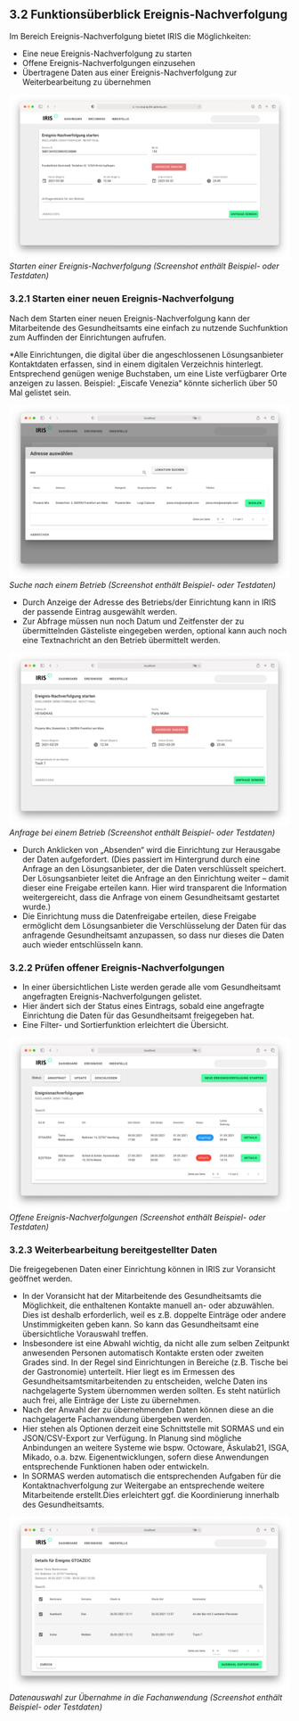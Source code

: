 ## 3.2 Funktionsüberblick Ereignis-Nachverfolgung


Im Bereich Ereignis-Nachverfolgung bietet IRIS die Möglichkeiten:



* Eine neue Ereignis-Nachverfolgung zu starten
* Offene Ereignis-Nachverfolgungen einzusehen
* Übertragene Daten aus einer Ereignis-Nachverfolgung zur Weiterbearbeitung zu übernehmen

![IRIS_event_start_request](images/IRIS_event_start_request.png "Starten einer Ereignis-Nachverfolgung (Screenshot enthält Beispiel- oder Testdaten)")
_Starten einer Ereignis-Nachverfolgung (Screenshot enthält Beispiel- oder Testdaten)_


### 3.2.1 Starten einer neuen Ereignis-Nachverfolgung


Nach dem Starten einer neuen Ereignis-Nachverfolgung kann der Mitarbeitende des Gesundheitsamts eine einfach zu nutzende Suchfunktion zum Auffinden der Einrichtungen aufrufen.

*Alle Einrichtungen, die digital über die angeschlossenen Lösungsanbieter Kontaktdaten erfassen, sind in einem digitalen Verzeichnis hinterlegt. Entsprechend genügen wenige Buchstaben, um eine Liste verfügbarer Orte anzeigen zu lassen. Beispiel: „Eiscafe Venezia“ könnte sicherlich über 50 Mal gelistet sein.

![IRIS_event_looking_for_location](images/IRIS_event_looking_for_location.png "Suche nach einem Betrieb (Screenshot enthält Beispiel- oder Testdaten)")
_Suche nach einem Betrieb (Screenshot enthält Beispiel- oder Testdaten)_



* Durch Anzeige der Adresse des Betriebs/der Einrichtung kann in IRIS der passende Eintrag ausgewählt werden. 
* Zur Abfrage müssen nun noch Datum und  Zeitfenster der zu übermittelnden Gästeliste eingegeben werden, optional kann auch noch eine Textnachricht an den Betrieb übermittelt werden. 

![IRIS_event_request_location](images/IRIS_event_request_location.png "image_tooltip")
_Anfrage bei einem Betrieb (Screenshot enthält Beispiel- oder Testdaten)_



* Durch Anklicken von „Absenden“ wird die Einrichtung zur Herausgabe der Daten aufgefordert. (Dies passiert im Hintergrund durch eine Anfrage an den Lösungsanbieter, der die Daten verschlüsselt speichert. Der Lösungsanbieter leitet die Anfrage an den Einrichtung weiter – damit dieser eine Freigabe erteilen kann. Hier wird transparent die Information weitergereicht, dass die Anfrage von einem Gesundheitsamt gestartet wurde.)
* Die Einrichtung muss die Datenfreigabe erteilen, diese Freigabe ermöglicht dem Lösungsanbieter die Verschlüsselung der Daten für das anfragende Gesundheitsamt anzupassen, so dass nur dieses die Daten auch wieder entschlüsseln kann. 


### 3.2.2 Prüfen offener Ereignis-Nachverfolgungen

* In einer übersichtlichen Liste werden gerade alle vom Gesundheitsamt angefragten Ereignis-Nachverfolgungen gelistet. 
* Hier ändert sich der Status eines Eintrags, sobald eine angefragte  Einrichtung die Daten für das Gesundheitsamt freigegeben hat.
* Eine Filter- und Sortierfunktion erleichtert die Übersicht.

![IRIS_event_dashboard](images/IRIS_event_dashboard.png "Offene Ereignis-Nachverfolgungen (Screenshot enthält Beispiel- oder Testdaten)")
_Offene Ereignis-Nachverfolgungen (Screenshot enthält Beispiel- oder Testdaten)_


### 3.2.3 Weiterbearbeitung bereitgestellter Daten

Die freigegebenen Daten einer Einrichtung können in IRIS zur Voransicht geöffnet werden.

* In der Voransicht hat der Mitarbeitende des Gesundheitsamts die Möglichkeit, die enthaltenen Kontakte manuell an- oder abzuwählen. Dies ist deshalb erforderlich, weil es z.B. doppelte Einträge oder andere Unstimmigkeiten geben kann. So kann das Gesundheitsamt eine übersichtliche Vorauswahl treffen.
* Insbesondere ist eine Abwahl wichtig, da nicht alle zum selben Zeitpunkt anwesenden Personen automatisch Kontakte ersten oder zweiten Grades sind. In der Regel sind Einrichtungen in Bereiche (z.B. Tische bei der Gastronomie) unterteilt. Hier liegt es im Ermessen des Gesundheitsamtsmitarbeitenden zu entscheiden, welche Daten ins nachgelagerte System übernommen werden sollten. Es steht natürlich auch frei, alle Einträge der Liste zu übernehmen.
* Nach der Anwahl der zu übernehmenden Daten können diese an die nachgelagerte Fachanwendung übergeben werden.
* Hier stehen als Optionen derzeit eine Schnittstelle mit SORMAS und ein JSON/CSV-Export zur Verfügung. In Planung sind mögliche Anbindungen an weitere Systeme wie bspw. Octoware,  Äskulab21, ISGA, Mikado, o.a. bzw. Eigenentwicklungen, sofern diese Anwendungen entsprechende Funktionen haben oder entwickeln.
* In SORMAS werden automatisch die entsprechenden Aufgaben für die Kontaktnachverfolgung zur Weitergabe an entsprechende weitere Mitarbeitende erstellt.Dies erleichtert ggf. die Koordinierung innerhalb des Gesundheitsamts.

![IRIS_event_details](images/IRIS_event_details.png "Datenauswahl zur Übernahme in die Fachanwendung (Screenshot enthält Beispiel- oder Testdaten)")
_Datenauswahl zur Übernahme in die Fachanwendung (Screenshot enthält Beispiel- oder Testdaten)_


